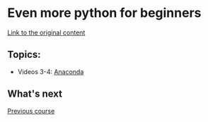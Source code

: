 # Even more python for beginners

[Link to the original content](https://learn.microsoft.com/pt-br/shows/even-more-python-for-beginners-data-tools/)

## Topics:

- Videos 3-4: [Anaconda]()

## What's next

[Previous course](../more-python-for-beginners/README.md)
